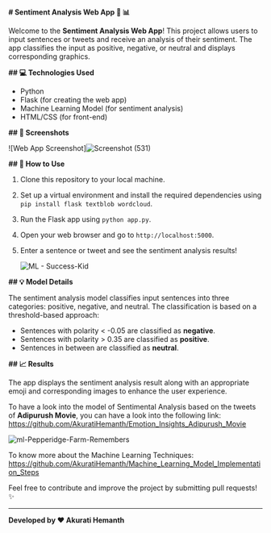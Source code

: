 **# Sentiment Analysis Web App :speech_balloon: :bar_chart:**

Welcome to the **Sentiment Analysis Web App**! This project allows users to input sentences or tweets and receive an analysis of their sentiment. The app classifies the input as positive, negative, or neutral and displays corresponding graphics.

**## :computer: Technologies Used**

- Python
- Flask (for creating the web app)
- Machine Learning Model (for sentiment analysis)
- HTML/CSS (for front-end)

**## :art: Screenshots**

![Web App Screenshot]![Screenshot (531)](https://github.com/AkuratiHemanth/Sentiment_Analysis_Web_App/assets/129819031/ad716039-b81b-42c6-9d6f-f346ceaf390c)

**## :rocket: How to Use**

1. Clone this repository to your local machine.
2. Set up a virtual environment and install the required dependencies using `pip install flask textblob wordcloud`.
3. Run the Flask app using `python app.py`.
4. Open your web browser and go to `http://localhost:5000`.
5. Enter a sentence or tweet and see the sentiment analysis results!

   ![ML - Success-Kid](https://github.com/AkuratiHemanth/Sentiment_Analysis_Web_App/assets/129819031/38aeb304-d3e9-49ca-8264-42d287884af3)


**## :bulb: Model Details**

The sentiment analysis model classifies input sentences into three categories: positive, negative, and neutral. The classification is based on a threshold-based approach:

- Sentences with polarity < -0.05 are classified as **negative**.
- Sentences with polarity > 0.35 are classified as **positive**.
- Sentences in between are classified as **neutral**.

**## :chart_with_upwards_trend: Results**

The app displays the sentiment analysis result along with an appropriate emoji and corresponding images to enhance the user experience.

To have a look into the model of Sentimental Analysis based on the tweets of **Adipurush Movie**, you can have a look into the following link: https://github.com/AkuratiHemanth/Emotion_Insights_Adipurush_Movie

![ml-Pepperidge-Farm-Remembers](https://github.com/AkuratiHemanth/Sentiment_Analysis_Web_App/assets/129819031/c3c1388e-1e88-4257-8d11-104fa0aa00a4)

To know more about the Machine Learning Techniques: https://github.com/AkuratiHemanth/Machine_Learning_Model_Implementation_Steps

Feel free to contribute and improve the project by submitting pull requests! :sparkles:

---

**Developed by :heart: Akurati Hemanth**

